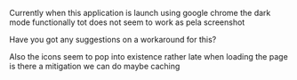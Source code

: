 Currently when this application is launch using google chrome the dark mode functionally tot does not seem to work as pela screenshot

 Have you got any suggestions on a workaround for this?

Also the icons seem to pop into existence rather late when loading the page is there a mitigation we can do maybe caching